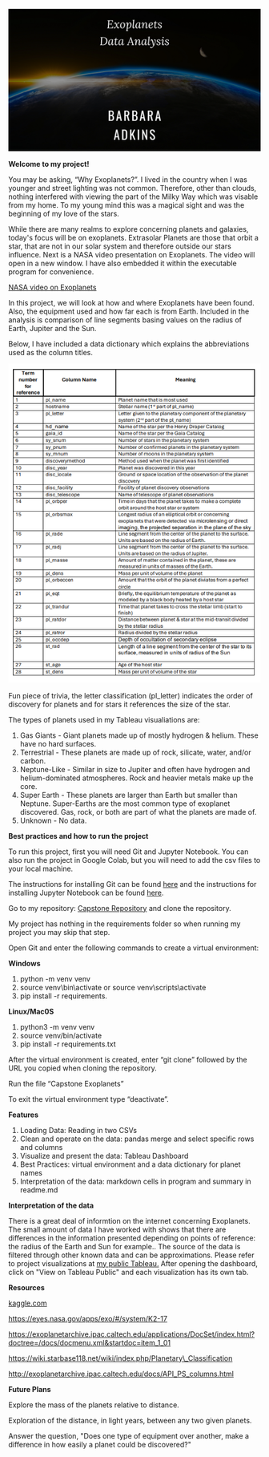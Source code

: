 ![Alt text](adkins_code.png)

**Welcome to my project!**

You may be asking, “Why Exoplanets?”. I lived in the country when I was younger and street lighting was not common. Therefore, other than clouds, nothing interfered with viewing the part of the Milky Way which was visable from my home. To my young mind this was a magical sight and was the beginning of my love of the stars. 

While there are many realms to explore concerning planets and galaxies, today's focus will be on exoplanets.  Extrasolar Planets are those that orbit a star, that are not in our solar system and therefore outside our stars influence.  Next is a NASA video presentation on Exoplanets. The video will open in a new  window. I have also embedded it within the executable program for convenience.

[NASA video on Exoplanets](https://youtu.be/4IXYp9Fse44 "NASA Video on Exoplanets")

In this project, we will look at how and where Exoplanets have been found. Also, the equipment used and how far each is from Earth. Included in the analysis is comparison of line segments basing values on the radius of Earth, Jupiter and the Sun. 

Below, I have included a data dictionary which explains the abbreviations used as the column titles.

![Alt text](image.png)

Fun piece of trivia, the letter classification (pl_letter) indicates the order of discovery for planets and for stars it references the size of the star.

The types of planets used in my Tableau visualiations are:

1. Gas Giants - Giant planets made up of mostly hydrogen & helium. These have no hard surfaces.
2. Terrestrial - These planets are made up of rock, silicate, water, and/or carbon.
3. Neptune-Like - Similar in size to Jupiter and often have hydrogen and helium-dominated atmospheres. Rock and heavier metals make up the core.
4. Super Earth -  These planets are larger than Earth but smaller than Neptune. Super-Earths are the most common type of exoplanet discovered.  Gas, rock, or both are part of what the planets are made of.
5. Unknown - No data.
   

**Best practices and how to run the project**

To run this project, first you will need Git and Jupyter Notebook. You can also run the project in Google Colab, but you will need to add the csv files to your local machine.

The instructions for installing Git can be found [here](https://github.com/git-guides/install-git) and the instructions for installing Jupyter Notebook can be found [here](https://docs.jupyter.org/en/latest/install/notebook-classic.html).

Go to my repository: [Capstone Repository](https://github.com/Barleead/Astronomy-capstone) and clone the repository.

My project has nothing in the requirements folder so when running my project you may skip that step.

Open Git and enter the following commands to create a virtual environment:

**Windows**

1. python -m venv venv
2. source venv\bin\activate or source venv\scripts\activate
3. pip install -r requirements.  


**Linux/Mac0S**

1. python3 -m venv venv
2. source venv/bin/activate
3. pip install -r requirements.txt

After the virtual environment is created, enter “git clone” followed by the URL you copied when cloning the repository.

Run the file “Capstone Exoplanets”

To exit the virtual environment type “deactivate”.

**Features**

1) Loading Data: Reading in two CSVs
1) Clean and operate on the data: pandas merge and select specific rows and columns
1) Visualize and present the data: Tableau Dashboard
1) Best Practices: virtual environment and a data dictionary for planet names
1) Interpretation of the data: markdown cells in program and summary in readme.md



**Interpretation of the data**

  There is a great deal of informtion on the internet concerning Exoplanets. The small amount of data I have worked with shows that there are differences in the information presented depending on points of reference: the radius of the Earth and Sun for example..  The source of the data is filtered through other known data and can be approximations.  Please refer to project visualizations at [my public Tableau.](https://public.tableau.com/app/profile/barbara.adkins/vizzes)  After opening the dashboard, click on "View on Tableau Public"  and each visualization has its own tab. 

   **Resources**

   [kaggle.com](kaggle.com)

   [https://eyes.nasa.gov/apps/exo/#/system/K2-17	](https://eyes.nasa.gov/apps/exo/#/system/K2-17)

   <https://exoplanetarchive.ipac.caltech.edu/applications/DocSet/index.html?doctree=/docs/docmenu.xml&startdoc=item_1_01>

   https://wiki.starbase118.net/wiki/index.php/Planetary\_Classification

   http://exoplanetarchive.ipac.caltech.edu/docs/API_PS_columns.html


   **Future Plans**

   Explore the mass of the planets relative to distance.

   Exploration of the distance, in light years, between any two given planets.

   Answer the question, "Does one type of equipment over another, make a difference in how easily a planet could be discovered?"

  

